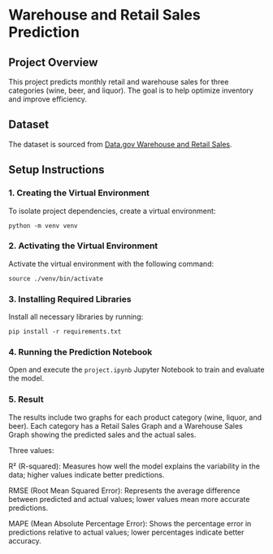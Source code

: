 # Warehouse and Retail Sales Prediction

## Project Overview
This project predicts monthly retail and warehouse sales for three categories (wine, beer, and liquor). The goal is to help optimize inventory and improve efficiency.

## Dataset
The dataset is sourced from [Data.gov Warehouse and Retail Sales](https://catalog.data.gov/dataset/warehouse-and-retail-sales).


## Setup Instructions

### 1. Creating the Virtual Environment

To isolate project dependencies, create a virtual environment:

```
python -m venv venv
```

### 2. Activating the Virtual Environment

Activate the virtual environment with the following command:

```
source ./venv/bin/activate
```

### 3. Installing Required Libraries

Install all necessary libraries by running:

```
pip install -r requirements.txt
```

### 4. Running the Prediction Notebook

Open and execute the `project.ipynb` Jupyter Notebook to train and evaluate the model.

### 5. Result

The results include two graphs for each product category (wine, liquor, and beer). Each category has a Retail Sales Graph and a Warehouse Sales Graph showing the predicted sales and the actual sales.

Three values:

R² (R-squared): Measures how well the model explains the variability in the data; higher values indicate better predictions.

RMSE (Root Mean Squared Error): Represents the average difference between predicted and actual values; lower values mean more accurate predictions.

MAPE (Mean Absolute Percentage Error): Shows the percentage error in predictions relative to actual values; lower percentages indicate better accuracy.


